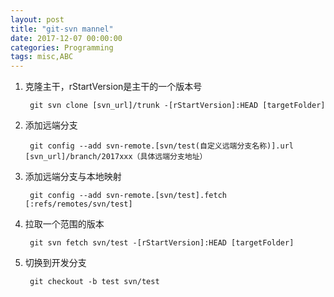 ```yaml
---
layout: post
title: "git-svn mannel"
date: 2017-12-07 00:00:00
categories: Programming
tags: misc,ABC
---
```

1. 克隆主干，rStartVersion是主干的一个版本号

		git svn clone [svn_url]/trunk -[rStartVersion]:HEAD [targetFolder]

2. 添加远端分支

		git config --add svn-remote.[svn/test(自定义远端分支名称)].url [svn_url]/branch/2017xxx（具体远端分支地址）

3. 添加远端分支与本地映射
		
		git config --add svn-remote.[svn/test].fetch [:refs/remotes/svn/test]

4. 拉取一个范围的版本

		git svn fetch svn/test -[rStartVersion]:HEAD [targetFolder]

5. 切换到开发分支

		git checkout -b test svn/test
